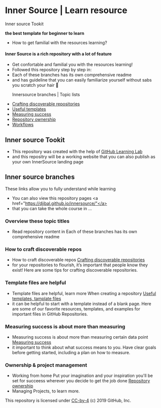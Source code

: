

# Inner Source | Learn resource
Inner source Tookit

**the best template for beginner to learn**
- How to get familial with the resources learning?
     
#### Inner Source is a rich repository with a lot of feature 
   
- Get confortable and familial you with the resources learning!
- Followed this repository step by step in: 
- Each of these branches has its own comprehensive readme
- and has guideline that you can easily familiarize yourself without sabs you scratch your hair 💇

<ul>
   <p> Innersource  branches | Topic lists</p>
    <li><a href="discoverable/">Crafting discoverable repositories</a></li>
    <li><a href="templates/">Useful templates</a></li>
    <li><a href="metrics/">Measuring success</a></li>
    <li><a href="repo-ownership/">Repository ownership</a></li>
   <li><a href="workflows/">Workflows</a></li>
</ul>

## Inner source Tookit
- This repository was created with the help of <a href="https://lab.github.com/">GitHub Learning Lab</a>
- and this repositry will be a working website that you can also publish as your own InnerSource landing page


## Inner source branches 
These links allow you to fully understand while learning
- You can also view this repository pages <a href="https://djibal.github.io/innersource/"</a>
- that you can take the whole course in ... 

### Overview these topic titles
- Read repository content in Each of these branches has its own comprehensive readme

### How to craft discoverable repos 
- How to craft discoverable repos <a href="discoverable/">Crafting discoverable repositories</a> 
- for your repositories to flourish, it’s important that people know they exist! Here are some tips for crafting discoverable repositories.

### Template files are helpful
- Template files are helpful, learn more When creating a repository <a href="templates/"> Useful templates, tamplate files </a> 
- it can be helpful to start with a template instead of a blank page. Here are some of our favorite resources, templates, and examples for important files in GitHub Repositories.

### Measuring success is about more than measuring
   
- Measuring success is about more than measuring certain data point <a href="metrics/"> Measuring success</a>
- it important to think about what success means to you. Have clear goals before getting started, including a plan on how to measure.

### Ownership & project management

- Working from home Put your imagination and your inspiration you'll be set for succeess wherever you decide to get the job done <a href="repo-ownership/"> Repository ownership</a>
- Managing Projects, to learn more.


<p>This repository is licensed under <a href=".../LICENSE">CC-by-4</a> (c) 2019 GitHub, Inc.</p> 

